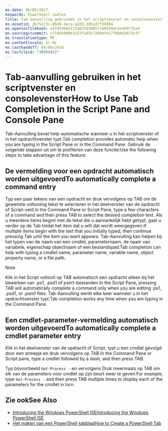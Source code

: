 ```yaml
---
ms.date: 06/05/2017
keywords: PowerShell-cmdlet
title: Tab-aanvulling gebruiken in het scriptvenster en consolevenster
ms.assetid: 3b752c3c-0bd0-4eca-a2d3-2d5a37fd9d84
ms.openlocfilehash: e1f8146b6113a82fd3d857c98550ec2e459715a4
ms.sourcegitcommit: cf195b090b3223fa4917206dfec7f0b603873cdf
ms.translationtype: MT
ms.contentlocale: nl-NL
ms.lasthandoff: 04/09/2018
ms.locfileid: "30954922"
---
```

# <a name="how-to-use-tab-completion-in-the-script-pane-and-console-pane"></a><span data-ttu-id="bb6b1-103">Tab-aanvulling gebruiken in het scriptvenster en consolevenster</span><span class="sxs-lookup"><span data-stu-id="bb6b1-103">How to Use Tab Completion in the Script Pane and Console Pane</span></span>

<span data-ttu-id="bb6b1-104">Tab-Aanvulling bevat help-automatische wanneer u in het scriptvenster of in het opdrachtvenster typt.</span><span class="sxs-lookup"><span data-stu-id="bb6b1-104">Tab completion provides automatic help when you are typing in the Script Pane or in the Command Pane.</span></span> <span data-ttu-id="bb6b1-105">Gebruik de volgende stappen uit om te profiteren van deze functie:</span><span class="sxs-lookup"><span data-stu-id="bb6b1-105">Use the following steps to take advantage of this feature:</span></span>

## <a name="to-automatically-complete-a-command-entry"></a><span data-ttu-id="bb6b1-106">De vermelding voor een opdracht automatisch worden uitgevoerd</span><span class="sxs-lookup"><span data-stu-id="bb6b1-106">To automatically complete a command entry</span></span>

<span data-ttu-id="bb6b1-107">Typ een paar tekens van een opdracht en druk vervolgens op TAB om de gewenste voltooiing tekst te selecteren in het deelvenster van de opdracht of Script-veld.</span><span class="sxs-lookup"><span data-stu-id="bb6b1-107">In the Command Pane or Script Pane, type a few characters of a command and then press TAB to select the desired completion text.</span></span> <span data-ttu-id="bb6b1-108">Als u meerdere items begint met de tekst die u aanvankelijk hebt getypt, gaat u verder op de Tab totdat het item dat u wilt dat wordt weergegeven.</span><span class="sxs-lookup"><span data-stu-id="bb6b1-108">If multiple items begin with the text that you initially typed, then continue pressing Tab until the item you want appears.</span></span> <span data-ttu-id="bb6b1-109">Tab-Aanvulling kan helpen bij het typen van de naam van een cmdlet, parameternaam, de naam van variabele, eigenschap objectnaam of een bestandspad.</span><span class="sxs-lookup"><span data-stu-id="bb6b1-109">Tab completion can help with typing a cmdlet name, parameter name, variable name, object property name, or a file path.</span></span>

> [!NOTE]
> <span data-ttu-id="bb6b1-110">Klik in het Script voltooit op TAB automatisch een opdracht alleen bij het bewerken van .ps1, .psd1 of psm1-bestanden.</span><span class="sxs-lookup"><span data-stu-id="bb6b1-110">In the Script Pane, pressing TAB will automatically complete a command only when you are editing .ps1, .psd1, or .psm1 files.</span></span> <span data-ttu-id="bb6b1-111">Tab-Aanvulling werkt elke keer wanneer u in het opdrachtvenster typt.</span><span class="sxs-lookup"><span data-stu-id="bb6b1-111">Tab completion works any time when you are typing in the Command Pane.</span></span>

## <a name="to-automatically-complete-a-cmdlet-parameter-entry"></a><span data-ttu-id="bb6b1-112">Een cmdlet-parameter-vermelding automatisch worden uitgevoerd</span><span class="sxs-lookup"><span data-stu-id="bb6b1-112">To automatically complete a cmdlet parameter entry</span></span>

<span data-ttu-id="bb6b1-113">Klik in het deelvenster van de opdracht of Script, typt u een cmdlet gevolgd door een streepje en druk vervolgens op TAB.</span><span class="sxs-lookup"><span data-stu-id="bb6b1-113">In the Command Pane or Script pane, type a cmdlet followed by a dash, and then press TAB.</span></span>

<span data-ttu-id="bb6b1-114">Typ bijvoorbeeld `Get-Process -` en vervolgens Druk meermaals op TAB om elk van de parameters voor cmdlet op zijn beurt weer te geven.</span><span class="sxs-lookup"><span data-stu-id="bb6b1-114">For example, type `Get-Process -` and then press TAB multiple times to display each of the parameters for the cmdlet in turn.</span></span>

## <a name="see-also"></a><span data-ttu-id="bb6b1-115">Zie ook</span><span class="sxs-lookup"><span data-stu-id="bb6b1-115">See Also</span></span>

- [<span data-ttu-id="bb6b1-116">Introducing the Windows PowerShell ISE</span><span class="sxs-lookup"><span data-stu-id="bb6b1-116">Introducing the Windows PowerShell ISE</span></span>](Introducing-the-Windows-PowerShell-ISE.md)
- [<span data-ttu-id="bb6b1-117">Het maken van een PowerShell-tabblad</span><span class="sxs-lookup"><span data-stu-id="bb6b1-117">How to Create a PowerShell Tab</span></span>](How-to-Create-a-PowerShell-Tab-in-Windows-PowerShell-ISE.md)